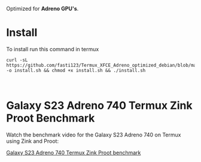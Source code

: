 Optimized for **Adreno GPU's**.

# Install

To install run this command in termux

```
curl -sL https://github.com/fasti123/Termux_XFCE_Adreno_optimized_debian/blob/main/install.sh -o install.sh && chmod +x install.sh && ./install.sh
```
&nbsp;

# Galaxy S23 Adreno 740 Termux Zink Proot Benchmark

Watch the benchmark video for the Galaxy S23 Adreno 740 on Termux using Zink and Proot:

[Galaxy S23 Adreno 740 Termux Zink Proot benchmark](https://www.youtube.com/watch?v=cj-NrJGKwAo)
